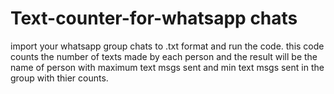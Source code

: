 # Text-counter-for-whatsapp chats
import your whatsapp group chats to .txt format and run the code.
this code counts the number of texts made by each person and 
the result will be the name of person with maximum text msgs sent  and min  text msgs sent in the group with thier counts.
